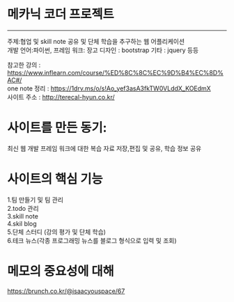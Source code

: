 # 메카닉 코더 프로젝트
<hr />
주제:협업 및 skill note 공유 및 단체 학습을 추구하는 웹 어플리케이션 <br />
개발 언어:파이썬, 프레임 워크: 장고 디자인 : bootstrap 기타 : jquery 등등

참고한 강의 : https://www.inflearn.com/course/%ED%8C%8C%EC%9D%B4%EC%8D%AC#/ <br />
one note 정리 : https://1drv.ms/o/s!Ao_yef3asA3fkTW0VLddX_KOEdmX <br />
사이트 주소 : http://terecal-hyun.co.kr/ <br />

# 사이트를 만든 동기:
최신 웹 개발 프레임 워크에 대한 복습 자료 저장,편집 및 공유, 학습 정보 공유 

# 사이트의 핵심 기능

1.팀 만들기 및 팀 관리 <br />
2.todo 관리 <br />
3.skill note  <br />
4.skil blog <br />
5.단체 스터디 (강의 평가 및 단체 학습) <br />
6.테크 뉴스(각종 프로그래밍 뉴스를 블로그 형식으로 입력 및 조회) <br />


# 메모의 중요성에 대해 
https://brunch.co.kr/@isaacyouspace/67



